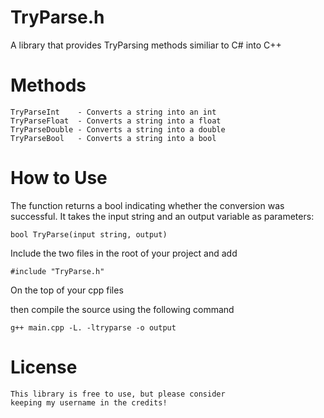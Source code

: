 # TryParse.h
A library that provides TryParsing methods similiar to C# into C++
# Methods
    TryParseInt    - Converts a string into an int
    TryParseFloat  - Converts a string into a float
    TryParseDouble - Converts a string into a double
    TryParseBool   - Converts a string into a bool

# How to Use 
The function returns a bool indicating whether the conversion was successful. It takes the input string and an output variable as parameters:

    bool TryParse(input string, output)

Include the two files in the root of your project and add   
    
    #include "TryParse.h"

On the top of your cpp files

then compile the source using the following command
    
    g++ main.cpp -L. -ltryparse -o output

# License
    This library is free to use, but please consider 
    keeping my username in the credits!
